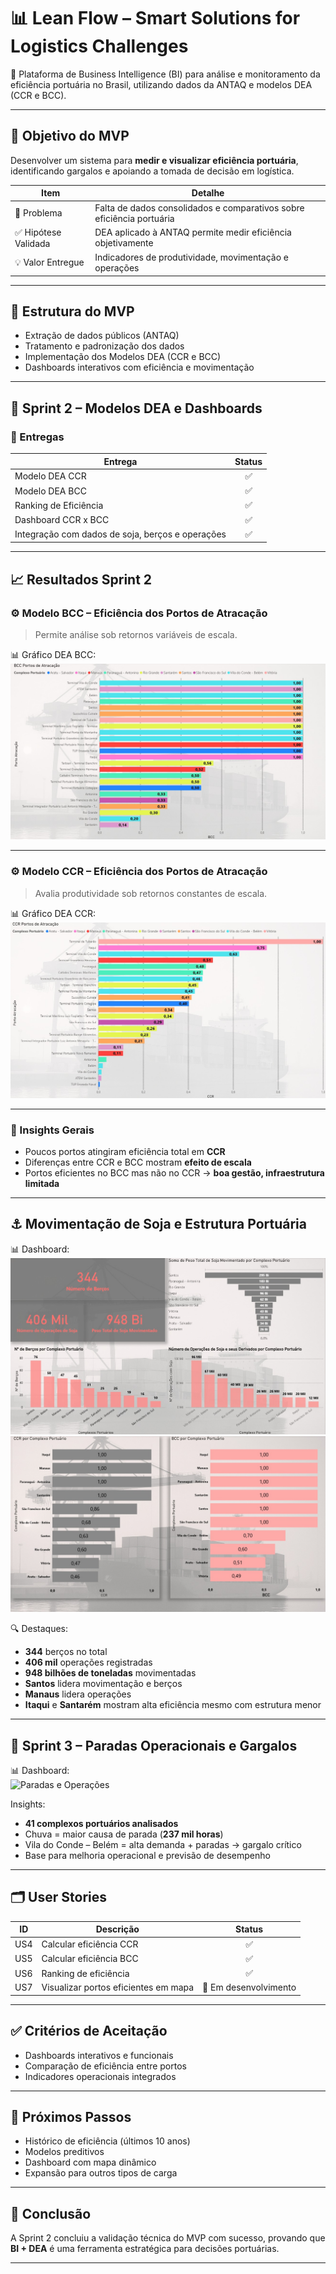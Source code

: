 # 📊 Lean Flow – Smart Solutions for Logistics Challenges

🚀 Plataforma de Business Intelligence (BI) para análise e monitoramento da eficiência portuária no Brasil, utilizando dados da ANTAQ e modelos DEA (CCR e BCC).

---

## 🎯 Objetivo do MVP

Desenvolver um sistema para **medir e visualizar eficiência portuária**, identificando gargalos e apoiando a tomada de decisão em logística.

| Item | Detalhe |
|------|--------|
| 🎯 Problema | Falta de dados consolidados e comparativos sobre eficiência portuária |
| ✅ Hipótese Validada | DEA aplicado à ANTAQ permite medir eficiência objetivamente |
| 💡 Valor Entregue | Indicadores de produtividade, movimentação e operações |

---

## 🧩 Estrutura do MVP

- Extração de dados públicos (ANTAQ)
- Tratamento e padronização dos dados
- Implementação dos Modelos DEA (CCR e BCC)
- Dashboards interativos com eficiência e movimentação

---

## 📅 Sprint 2 – Modelos DEA e Dashboards

### 🔧 Entregas

| Entrega | Status |
|--------|:-----:|
| Modelo DEA CCR | ✅ |
| Modelo DEA BCC | ✅ |
| Ranking de Eficiência | ✅ |
| Dashboard CCR x BCC | ✅ |
| Integração com dados de soja, berços e operações | ✅ |

---

## 📈 Resultados Sprint 2

### ⚙️ Modelo BCC – Eficiência dos Portos de Atracação

> Permite análise sob retornos variáveis de escala.

📊 Gráfico DEA BCC:  
![Eficiência BCC](https://github.com/Ludmilacarmo/LeanFlow/blob/main/Imagens/Grafico%20bbc.jpeg)

---

### ⚙️ Modelo CCR – Eficiência dos Portos de Atracação

> Avalia produtividade sob retornos constantes de escala.

📊 Gráfico DEA CCR:  
![Eficiência CCR](https://github.com/Ludmilacarmo/LeanFlow/blob/main/Imagens/grafico%20ccr.jpeg)

---

### 🎯 Insights Gerais

- Poucos portos atingiram eficiência total em **CCR**
- Diferenças entre CCR e BCC mostram **efeito de escala**
- Portos eficientes no BCC mas não no CCR → **boa gestão, infraestrutura limitada**

---

## ⚓ Movimentação de Soja e Estrutura Portuária

📊 Dashboard:  
![Dashboard Soja e Operações](https://github.com/Ludmilacarmo/LeanFlow/blob/main/Imagens/WhatsApp%20Image%202025-10-30%20at%2021.05.48.jpeg) 
![Dashboard Soja e Operações](https://github.com/Ludmilacarmo/LeanFlow/blob/main/Imagens/WhatsApp%20Image%202025-10-30%20at%2021.06.11.jpeg) 



🔍 Destaques:

- **344** berços no total
- **406 mil** operações registradas
- **948 bilhões de toneladas** movimentadas
- **Santos** lidera movimentação e berços
- **Manaus** lidera operações
- **Itaqui** e **Santarém** mostram alta eficiência mesmo com estrutura menor

---

## 🛑 Sprint 3 – Paradas Operacionais e Gargalos

📊 Dashboard:  
![Paradas e Operações](imagens/dashboard_paradas_operacoes.png)

Insights:

- **41 complexos portuários analisados**
- Chuva = maior causa de parada (**237 mil horas**)
- Vila do Conde – Belém = alta demanda + paradas → gargalo crítico
- Base para melhoria operacional e previsão de desempenho

---

## 🗂️ User Stories

| ID | Descrição | Status |
|----|-----------|:-----:|
| US4 | Calcular eficiência CCR | ✅ |
| US5 | Calcular eficiência BCC | ✅ |
| US6 | Ranking de eficiência | ✅ |
| US7 | Visualizar portos eficientes em mapa | 🔄 Em desenvolvimento |

---

## ✅ Critérios de Aceitação

- Dashboards interativos e funcionais
- Comparação de eficiência entre portos
- Indicadores operacionais integrados

---

## 🔮 Próximos Passos

- Histórico de eficiência (últimos 10 anos)
- Modelos preditivos
- Dashboard com mapa dinâmico
- Expansão para outros tipos de carga

---


## 🧠 Conclusão

A Sprint 2 concluiu a validação técnica do MVP com sucesso, provando que **BI + DEA** é uma ferramenta estratégica para decisões portuárias.

---
